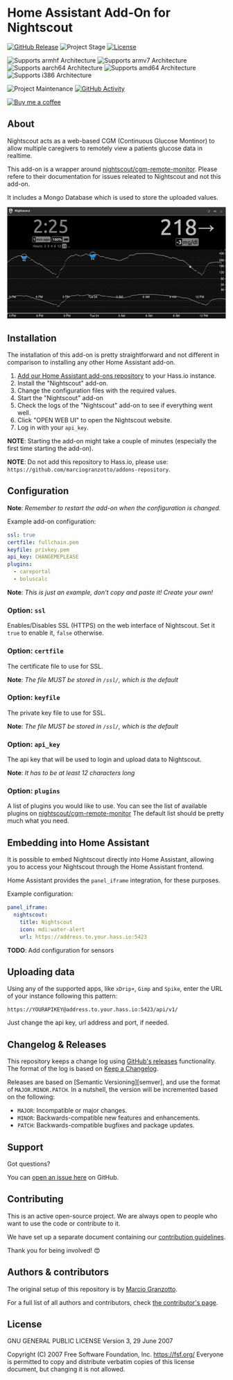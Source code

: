 # Home Assistant Add-On for Nightscout

[![GitHub Release][releases-shield]][releases]
![Project Stage][project-stage-shield]
[![License][license-shield]](LICENSE.md)

![Supports armhf Architecture][armhf-shield]
![Supports armv7 Architecture][armv7-shield]
![Supports aarch64 Architecture][aarch64-shield]
![Supports amd64 Architecture][amd64-shield]
![Supports i386 Architecture][i386-shield]

![Project Maintenance][maintenance-shield]
[![GitHub Activity][commits-shield]][commits]

[![Buy me a coffee][buymeacoffee-shield]][buymeacoffee]


## About


Nightscout acts as a web-based CGM (Continuous Glucose Montinor) to allow multiple caregivers to remotely view a patients glucose data in realtime.

This add-on is a wrapper around [nightscout/cgm-remote-monitor][cgm-remote-monitor].
Please refere to their documentation for issues releated to Nightscout and not this add-on.

It includes a Mongo Database which is used to store the uploaded values.

![sample image](/images/sample.png)

## Installation

The installation of this add-on is pretty straightforward and not different in
comparison to installing any other Home Assistant add-on.

1. [Add our Home Assistant add-ons repository][repository] to your Hass.io instance.
1. Install the "Nightscout" add-on.
1. Change the configuration files with the required values.
1. Start the "Nightscout" add-on
1. Check the logs of the "Nightscout" add-on to see if everything went well.
1. Click "OPEN WEB UI" to open the Nightscout website.
1. Log in with your `api_key`.

**NOTE**: Starting the add-on might take a couple of minutes (especially the
first time starting the add-on).

**NOTE**: Do not add this repository to Hass.io, please use:
`https://github.com/marciogranzotto/addons-repository`.

## Configuration

**Note**: _Remember to restart the add-on when the configuration is changed._

Example add-on configuration:

```yaml
ssl: true
certfile: fullchain.pem
keyfile: privkey.pem
api_key: CHANGEMEPLEASE
plugins:
  - careportal
  - boluscalc
```

**Note**: _This is just an example, don't copy and paste it! Create your own!_

### Option: `ssl`

Enables/Disables SSL (HTTPS) on the web interface of Nightscout. Set it `true`
to enable it, `false` otherwise.

### Option: `certfile`

The certificate file to use for SSL.

**Note**: _The file MUST be stored in `/ssl/`, which is the default_

### Option: `keyfile`

The private key file to use for SSL.

**Note**: _The file MUST be stored in `/ssl/`, which is the default_

### Option: `api_key`

The api key that will be used to login and upload data to Nightscout.

**Note**: _It has to be at least 12 characters long_

### Option: `plugins`

A list of plugins you would like to use.
You can see the list of available plugins on [nightscout/cgm-remote-monitor][cgm-remote-monitor]
The default list should be pretty much what you need.

## Embedding into Home Assistant

It is possible to embed Nightscout directly into Home Assistant, allowing you to
access your Nightscout through the Home Assistant frontend.

Home Assistant provides the `panel_iframe` integration, for these purposes.

Example configuration:

```yaml
panel_iframe:
  nightscout:
    title: Nightscout
    icon: mdi:water-alert
    url: https://address.to.your.hass.io:5423
```

**TODO**: Add configuration for sensors

## Uploading data

Using any of the supported apps, like `xDrip+`, `Gimp` and `Spike`, enter the URL of your instance following this pattern:
```
https://YOURAPIKEY@address.to.your.hass.io:5423/api/v1/
```
Just change the api key, url address and port, if needed.

## Changelog & Releases

This repository keeps a change log using [GitHub's releases][releases]
functionality. The format of the log is based on
[Keep a Changelog][keepchangelog].

Releases are based on [Semantic Versioning][semver], and use the format
of ``MAJOR.MINOR.PATCH``. In a nutshell, the version will be incremented
based on the following:

- ``MAJOR``: Incompatible or major changes.
- ``MINOR``: Backwards-compatible new features and enhancements.
- ``PATCH``: Backwards-compatible bugfixes and package updates.

## Support

Got questions?

You can [open an issue here][issue] on GitHub.

## Contributing

This is an active open-source project. We are always open to people who want to
use the code or contribute to it.

We have set up a separate document containing our
[contribution guidelines](CONTRIBUTING.md).

Thank you for being involved! :heart_eyes:

## Authors & contributors

The original setup of this repository is by [Marcio Granzotto][marciogranzotto].

For a full list of all authors and contributors,
check [the contributor's page][contributors].

## License
GNU GENERAL PUBLIC LICENSE
Version 3, 29 June 2007

 Copyright (C) 2007 Free Software Foundation, Inc. <https://fsf.org/>
 Everyone is permitted to copy and distribute verbatim copies
 of this license document, but changing it is not allowed.

[aarch64-shield]: https://img.shields.io/badge/aarch64-yes-green.svg
[amd64-shield]: https://img.shields.io/badge/amd64-yes-green.svg
[anchore-shield]: https://anchore.io/service/badges/image/67d1185473090e99d5ac5e1bb4d1aa2295117a9bd3d7abbf8cd8a71e331c8388
[anchore]: https://anchore.io/image/dockerhub/marciogranzotto%2Funifi%3Alatest
[armhf-shield]:  https://img.shields.io/badge/armhf-no-red.svg
[armv7-shield]: https://img.shields.io/badge/armv7-yes-green.svg
[i386-shield]: https://img.shields.io/badge/i386-yes-green.svg
[buymeacoffee-shield]: https://www.buymeacoffee.com/assets/img/guidelines/download-assets-sm-2.svg
[buymeacoffee]: https://www.buymeacoffee.com/automarcio
[commits-shield]: https://img.shields.io/github/commit-activity/y/marciogranzotto/addon-nightscout.svg
[commits]: https://github.com/marciogranzotto/addon-nightscout/commits/master
[contributors]: https://github.com/marciogranzotto/addon-nightscout/graphs/contributors
[dockerhub]: https://hub.docker.com/r/marciogranzotto/nightscout
[home-assistant]: https://home-assistant.io
[issue]: https://github.com/marciogranzotto/addon-nightscout/issues
[keepchangelog]: http://keepachangelog.com/en/1.0.0/
[license-shield]: https://img.shields.io/github/license/marciogranzotto/addon-nightscout.svg
[maintenance-shield]: https://img.shields.io/maintenance/yes/2020.svg
[project-stage-shield]: https://img.shields.io/badge/project%20stage-experimental-yellow.svg
[releases-shield]: https://img.shields.io/github/release/marciogranzotto/addon-nightscout.svg
[releases]: https://github.com/marciogranzotto/addon-nightscout/releases
[repository]: https://github.com/marciogranzotto/addons-repository
[cgm-remote-monitor]: https://github.com/nightscout/cgm-remote-monitor
[marciogranzotto]: https://github.com/marciogranzotto
